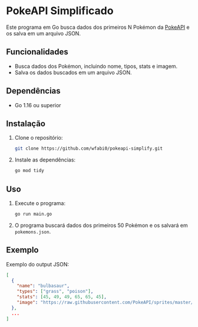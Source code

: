 # PokeAPI Simplificado

Este programa em Go busca dados dos primeiros N Pokémon da [PokeAPI](https://pokeapi.co) e os salva em um arquivo JSON.

## Funcionalidades

- Busca dados dos Pokémon, incluindo nome, tipos, stats e imagem.
- Salva os dados buscados em um arquivo JSON.

## Dependências

- Go 1.16 ou superior

## Instalação

1. Clone o repositório:
    ```sh
    git clone https://github.com/wfabi0/pokeapi-simplify.git
    ```

2. Instale as dependências:
    ```sh
    go mod tidy
    ```

## Uso

1. Execute o programa:
    ```sh
    go run main.go
    ```

2. O programa buscará dados dos primeiros 50 Pokémon e os salvará em `pokemons.json`.

## Exemplo

Exemplo do output JSON:
```json
[
  {
    "name": "bulbasaur",
    "types": ["grass", "poison"],
    "stats": [45, 49, 49, 65, 65, 45],
    "image": "https://raw.githubusercontent.com/PokeAPI/sprites/master/sprites/pokemon/1.png"
  },
  ...
]